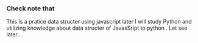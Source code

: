 ### Check note that
This is a pratice data structer using javascript later I will study Python and utilizing knowledge about data structer of JavasSript to python . Let see later....